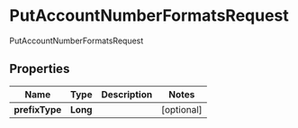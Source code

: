 

# PutAccountNumberFormatsRequest

PutAccountNumberFormatsRequest

## Properties

| Name | Type | Description | Notes |
|------------ | ------------- | ------------- | -------------|
|**prefixType** | **Long** |  |  [optional] |



